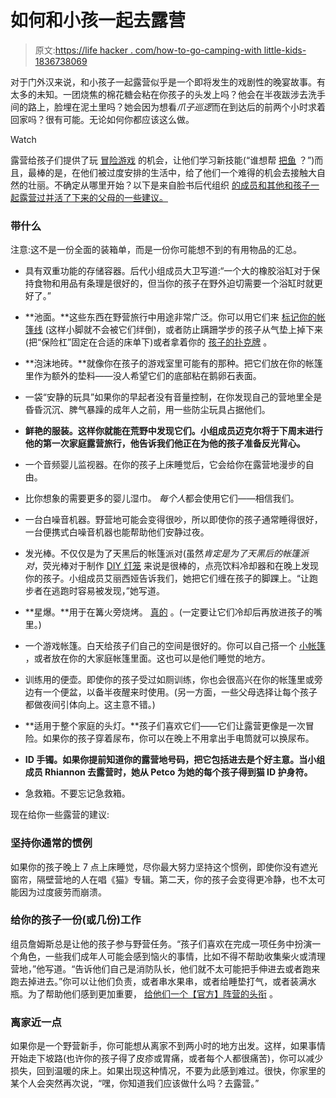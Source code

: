 # 如何和小孩一起去露营

> 原文:[https://life hacker . com/how-to-go-camping-with little-kids-1836738069](https://lifehacker.com/how-to-go-camping-with-little-kids-1836738069)

对于门外汉来说，和小孩子一起露营似乎是一个即将发生的戏剧性的晚宴故事。有太多的未知。一团烧焦的棉花糖会粘在你孩子的头发上吗？他会在半夜跋涉去洗手间的路上，脸埋在泥土里吗？她会因为想看*爪子巡逻*而在到达后的前两个小时求着回家吗？很有可能。无论如何你都应该这么做。

Watch

露营给孩子们提供了玩 [冒险游戏](https://www.treehugger.com/family/why-camping-so-good-kids.html?fbclid=IwAR3lKFpg96R_PD7y2p1SJajwbc1p_SJEXm74KZ6vLpCNbGpLwDIvA82ZXPQ) 的机会，让他们学习新技能(“谁想帮 [把鱼](https://www.youtube.com/watch?v=SvDgW_D2ico) ？”)而且，最棒的是，在他们被过度安排的生活中，给了他们一个难得的机会去接触大自然的壮丽。不确定从哪里开始？以下是来自脸书后代组织 [的成员和其他和孩子一起露营过并活了下来的父母的一些建议。](https://www.facebook.com/groups/2018785615043946/)

### 带什么

注意:这不是一份全面的装箱单，而是一份你可能想不到的有用物品的汇总。

*   具有双重功能的存储容器。后代小组成员大卫写道:“一个大的橡胶浴缸对于保持食物和用品有条理是很好的，但当你的孩子在野外迫切需要一个浴缸时就更好了。”

*   **池面。**这些东西在野营旅行中用途非常广泛。你可以用它们来 [标记你的帐篷线](https://www.popsugar.com/family/photo-gallery/43614685/embed/43614692/Use-pool-noodles-mark-tent-lines) (这样小脚就不会被它们绊倒)，或者防止蹒跚学步的孩子从气垫上掉下来(把“保险杠”固定在合适的床单下)或者拿着你的 [孩子的扑克牌](https://www.youtube.com/watch?v=k_dy0wgB0hA) 。

*   **泡沫地砖。**就像你在孩子的游戏室里可能有的那种。把它们放在你的帐篷里作为额外的垫料——没人希望它们的底部粘在鹅卵石表面。

*   一袋“安静的玩具”如果你的早起者没有音量控制，在你发现自己的营地里全是昏昏沉沉、脾气暴躁的成年人之前，用一些防尘玩具占据他们。

*   **鲜艳的服装。这样你就能在荒野中发现它们。小组成员迈克尔将于下周末进行他的第一次家庭露营旅行，他告诉我们他正在为他的孩子准备反光背心。** 
*   一个音频婴儿监视器。在你的孩子上床睡觉后，它会给你在露营地漫步的自由。

*   比你想象的需要更多的婴儿湿巾。 *每个人*都会使用它们——相信我们。

*   一台白噪音机器。野营地可能会变得很吵，所以即使你的孩子通常睡得很好，一台便携式白噪音机器也能帮助他们安静过夜。

*   发光棒。不仅仅是为了天黑后的帐篷派对(虽然*肯定是为了天黑后的帐篷派对*，荧光棒对于制作 [DIY 灯笼](https://www.creativegreenliving.com/2013/06/make-recycled-fourth-of-july-table-lanterns.html) 来说是很棒的，点亮饮料冷却器和在晚上发现你的孩子。小组成员艾丽西娅告诉我们，她把它们缠在孩子的脚踝上。“让跑步者在逃跑时容易被发现，”她写道。

*   **星爆。**用于在篝火旁烧烤。 [真的](https://www.youtube.com/watch?v=46d03fu4qYQ) 。(一定要让它们冷却后再放进孩子的嘴里。)

*   一个游戏帐篷。白天给孩子们自己的空间是很好的。你可以自己搭一个 [小帐篷](https://www.amazon.com/Pacific-Play-Tents-40205-Playhouse/dp/B00083HOXA?asc_campaign=InlineText&asc_refurl=https://lifehacker.com/how-to-go-camping-with-little-kids-1836738069&asc_source=&tag=kinjalifehackerlink-20) ，或者放在你的大家庭帐篷里面。这也可以是他们睡觉的地方。

*   训练用的便壶。即使你的孩子受过如厕训练，你也会很高兴在你的帐篷里或旁边有一个便盆，以备半夜醒来时使用。(另一方面，一些父母选择让每个孩子都做夜间引体向上。这主意不错。)

*   **适用于整个家庭的头灯。**孩子们喜欢它们——它们让露营更像是一次冒险。如果你的孩子穿着尿布，你可以在晚上不用拿出手电筒就可以换尿布。

*   **ID 手镯。如果你提前知道你的露营地号码，把它包括进去是个好主意。当小组成员 Rhiannon 去露营时，她从 Petco 为她的每个孩子得到猫 ID 护身符。**
*   急救箱。不要忘记急救箱。

现在给你一些露营的建议:

### **坚持你通常的惯例**

如果你的孩子晚上 7 点上床睡觉，尽你最大努力坚持这个惯例，即使你没有遮光窗帘，隔壁营地的人在唱《猫》专辑。第二天，你的孩子会变得更冷静，也不太可能因为过度疲劳而崩溃。

### 给你的孩子一份(或几份)工作

组员詹姆斯总是让他的孩子参与野营任务。“孩子们喜欢在完成一项任务中扮演一个角色，一些我们成年人可能会感到恼火的事情，比如不得不帮助收集柴火或清理营地，”他写道。“告诉他们自己是消防队长，他们就不太可能把手伸进去或者跑来跑去掉进去。”你可以让他们负责，或者串水果串，或者给睡垫打气，或者装满水瓶。为了帮助他们感到更加重要， [给他们一个【官方】阵营的头衔](https://offspring.lifehacker.com/get-your-kid-psyched-about-chores-by-giving-them-an-off-1836295028) 。

### 离家近一点

如果你是一个野营新手，你可能想从离家不到两小时的地方出发。这样，如果事情开始走下坡路(也许你的孩子得了皮疹或胃痛，或者每个人都很痛苦)，你可以减少损失，回到温暖的床上。如果出现这种情况，不要为此感到难过。很快，你家里的某个人会突然再次说，“嘿，你知道我们应该做什么吗？去露营。”